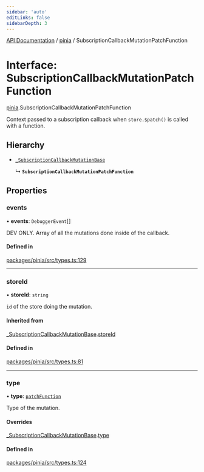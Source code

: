 ```yaml
---
sidebar: 'auto'
editLinks: false
sidebarDepth: 3
---
```


[API Documentation](../index.md) / [pinia](../modules/pinia.md) / SubscriptionCallbackMutationPatchFunction

# Interface: SubscriptionCallbackMutationPatchFunction

[pinia](../modules/pinia.md).SubscriptionCallbackMutationPatchFunction

Context passed to a subscription callback when `store.$patch()` is called
with a function.

## Hierarchy

- [`_SubscriptionCallbackMutationBase`](pinia._SubscriptionCallbackMutationBase.md)

  ↳ **`SubscriptionCallbackMutationPatchFunction`**

## Properties

### events

• **events**: `DebuggerEvent`[]

DEV ONLY. Array of all the mutations done inside of the callback.

#### Defined in

[packages/pinia/src/types.ts:129](https://github.com/vuejs/pinia/blob/2b998ee/packages/pinia/src/types.ts#L129)

---

### storeId

• **storeId**: `string`

`id` of the store doing the mutation.

#### Inherited from

[\_SubscriptionCallbackMutationBase](pinia._SubscriptionCallbackMutationBase.md).[storeId](pinia._SubscriptionCallbackMutationBase.md#storeid)

#### Defined in

[packages/pinia/src/types.ts:81](https://github.com/vuejs/pinia/blob/2b998ee/packages/pinia/src/types.ts#L81)

---

### type

• **type**: [`patchFunction`](../enums/pinia.MutationType.md#patchfunction)

Type of the mutation.

#### Overrides

[\_SubscriptionCallbackMutationBase](pinia._SubscriptionCallbackMutationBase.md).[type](pinia._SubscriptionCallbackMutationBase.md#type)

#### Defined in

[packages/pinia/src/types.ts:124](https://github.com/vuejs/pinia/blob/2b998ee/packages/pinia/src/types.ts#L124)

